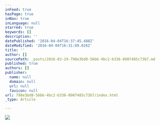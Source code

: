 ```yaml
---
inFeed: true
hasPage: true
inNav: true
inLanguage: null
starred: true
keywords: []
description: ''
datePublished: '2016-04-04T16:37:45.488Z'
dateModified: '2016-04-04T16:31:09.026Z'
title: ''
author: []
sourcePath: _posts/2016-03-29-798e3bd8-56b6-4bc2-b336-8907485c73b7.md
published: true
authors: []
publisher:
  name: null
  domain: null
  url: null
  favicon: null
url: 798e3bd8-56b6-4bc2-b336-8907485c73b7/index.html
_type: Article

---
```

![](https://the-grid-user-content.s3-us-west-2.amazonaws.com/b436ffae-208a-45f8-9e9a-b5c62bfb3e52.png)